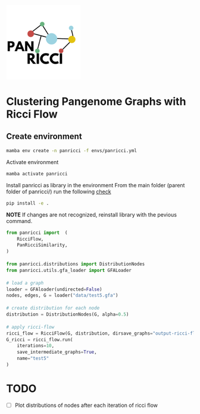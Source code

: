 <!-- ![pantera](images/PANRICCI-removebg-preview.png) -->
<img src="images/PANRICCI-removebg-preview.png" width="200" height="200">

# Clustering Pangenome Graphs with Ricci Flow

## Create environment
```bash
mamba env create -n panricci -f envs/panricci.yml
```

Activate environment
```bash
mamba activate panricci
```

Install panricci as library in the environment
From the main folder (parent folder of panricci/) run the following
[check](https://goodresearch.dev/setup#pip-install-your-package)
```bash
pip install -e .
```
**NOTE** If changes are not recognized, reinstall library with the pevious command.


```python
from panricci import  (
    RicciFlow,
    PanRicciSimilarity,
)

from panricci.distributions import DistributionNodes
from panricci.utils.gfa_loader import GFALoader

# load a graph
loader = GFAloader(undirected=False)
nodes, edges, G = loader("data/test5.gfa")

# create distribution for each node
distribution = DistributionNodes(G, alpha=0.5)

# apply ricci-flow
ricci_flow = RicciFlow(G, distribution, dirsave_graphs="output-ricci-flow")
G_ricci = ricci_flow.run(
    iterations=10,
    save_intermediate_graphs=True,
    name="test5"
)
```


# TODO
- [ ] Plot distributions of nodes after each iteration of ricci flow